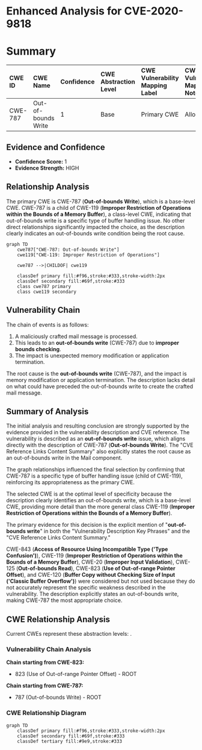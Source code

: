 # Enhanced Analysis for CVE-2020-9818

# Summary
| CWE ID  | CWE Name                                                                | Confidence | CWE Abstraction Level | CWE Vulnerability Mapping Label | CWE-Vulnerability Mapping Notes |
| :-------- | :---------------------------------------------------------------------- | :---------- | :---------------------- | :------------------------------ | :------------------------------ |
| CWE-787 | Out-of-bounds Write                                                       | 1          | Base                    | Primary CWE                    | Allowed                         |

## Evidence and Confidence

*   **Confidence Score:** 1
*   **Evidence Strength:** HIGH

## Relationship Analysis
The primary CWE is CWE-787 (**Out-of-bounds Write**), which is a base-level CWE. CWE-787 is a child of CWE-119 (**Improper Restriction of Operations within the Bounds of a Memory Buffer**), a class-level CWE, indicating that out-of-bounds write is a specific type of buffer handling issue. No other direct relationships significantly impacted the choice, as the description clearly indicates an out-of-bounds write condition being the root cause.

```mermaid
graph TD
    cwe787["CWE-787: Out-of-bounds Write"]
    cwe119["CWE-119: Improper Restriction of Operations"]
    
    cwe787 -->|CHILDOF| cwe119
    
    classDef primary fill:#f96,stroke:#333,stroke-width:2px
    classDef secondary fill:#69f,stroke:#333
    class cwe787 primary
    class cwe119 secondary
```

## Vulnerability Chain
The chain of events is as follows:
1.  A maliciously crafted mail message is processed.
2.  This leads to an **out-of-bounds write** (CWE-787) due to **improper bounds checking**.
3.  The impact is unexpected memory modification or application termination.

The root cause is the **out-of-bounds write** (CWE-787), and the impact is memory modification or application termination. The description lacks detail on what could have preceded the out-of-bounds write to create the crafted mail message.

## Summary of Analysis
The initial analysis and resulting conclusion are strongly supported by the evidence provided in the vulnerability description and CVE reference. The vulnerability is described as an **out-of-bounds write** issue, which aligns directly with the description of CWE-787 (**Out-of-bounds Write**). The "CVE Reference Links Content Summary" also explicitly states the root cause as an out-of-bounds write in the Mail component.

The graph relationships influenced the final selection by confirming that CWE-787 is a specific type of buffer handling issue (child of CWE-119), reinforcing its appropriateness as the primary CWE.

The selected CWE is at the optimal level of specificity because the description clearly identifies an out-of-bounds write, which is a base-level CWE, providing more detail than the more general class CWE-119 (**Improper Restriction of Operations within the Bounds of a Memory Buffer**).

The primary evidence for this decision is the explicit mention of "**out-of-bounds write**" in both the "Vulnerability Description Key Phrases" and the "CVE Reference Links Content Summary."

CWE-843 (**Access of Resource Using Incompatible Type ('Type Confusion')**), CWE-119 (**Improper Restriction of Operations within the Bounds of a Memory Buffer**), CWE-20 (**Improper Input Validation**), CWE-125 (**Out-of-bounds Read**), CWE-823 (**Use of Out-of-range Pointer Offset**), and CWE-120 (**Buffer Copy without Checking Size of Input ('Classic Buffer Overflow')**) were considered but not used because they do not accurately represent the specific weakness described in the vulnerability. The description explicitly states an out-of-bounds write, making CWE-787 the most appropriate choice.


## CWE Relationship Analysis

Current CWEs represent these abstraction levels: .


### Vulnerability Chain Analysis

**Chain starting from CWE-823:**
- 823 (Use of Out-of-range Pointer Offset) - ROOT


**Chain starting from CWE-787:**
- 787 (Out-of-bounds Write) - ROOT



### CWE Relationship Diagram

```mermaid
graph TD
    classDef primary fill:#f96,stroke:#333,stroke-width:2px
    classDef secondary fill:#69f,stroke:#333
    classDef tertiary fill:#9e9,stroke:#333
```